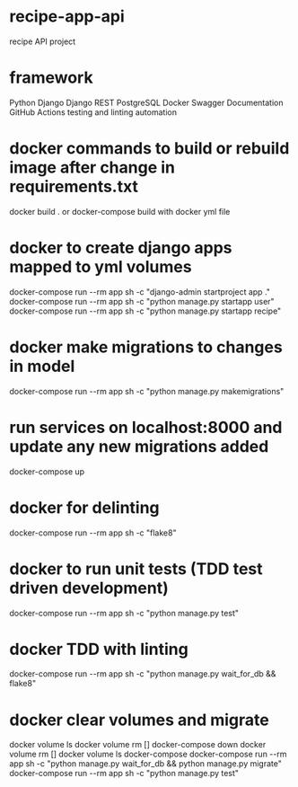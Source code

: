 # recipe-app-api
recipe API project

# framework
Python
Django
Django REST
PostgreSQL
Docker
Swagger Documentation
GitHub Actions testing and linting automation


# docker commands to build or rebuild image after change in requirements.txt
docker build . or docker-compose build with docker yml file

# docker to create django apps mapped to yml volumes
docker-compose run --rm app sh -c "django-admin startproject app ."
docker-compose run --rm app sh -c "python manage.py startapp user"
docker-compose run --rm app sh -c "python manage.py startapp recipe"

# docker make migrations to changes in model
docker-compose run --rm app sh -c "python manage.py makemigrations"

# run services on localhost:8000 and update any new migrations added
docker-compose up

# docker for delinting
docker-compose run --rm app sh -c "flake8"

# docker to run unit tests (TDD test driven development)
docker-compose run --rm app sh -c "python manage.py test"

# docker TDD with linting
docker-compose run --rm app sh -c "python manage.py wait_for_db && flake8"

# docker clear volumes and migrate
docker volume ls
docker volume rm []
docker-compose down
docker volume rm []
docker volume ls
docker-compose docker-compose run --rm app sh -c "python manage.py wait_for_db && python manage.py migrate"
docker-compose run --rm app sh -c "python manage.py test"

